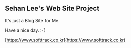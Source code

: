 ## Sehan Lee's Web Site Project

It's just a Blog Site for Me.

Have a nice day. :-)

[https://www.softtrack.co.kr](https://www.softtrack.co.kr)